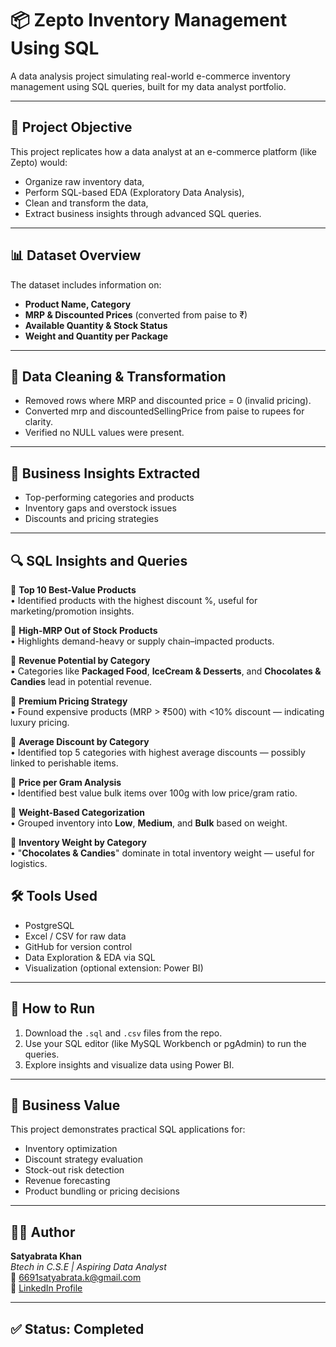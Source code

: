 
# 📦 Zepto Inventory Management Using SQL

A data analysis project simulating real-world e-commerce inventory management using SQL queries, built for my data analyst portfolio.

---

## 🎯 Project Objective

This project replicates how a data analyst at an e-commerce platform (like Zepto) would:

- Organize raw inventory data,
- Perform SQL-based EDA (Exploratory Data Analysis),
- Clean and transform the data,
- Extract business insights through advanced SQL queries.

---

## 📊 Dataset Overview

The dataset includes information on:

- **Product Name, Category**
- **MRP & Discounted Prices** (converted from paise to ₹)
- **Available Quantity & Stock Status**
- **Weight and Quantity per Package**

---

## 🧹 Data Cleaning & Transformation

- Removed rows where MRP and discounted price = 0 (invalid pricing).
- Converted mrp and discountedSellingPrice from paise to rupees for clarity.
- Verified no NULL values were present.

---

## 🧠 Business Insights Extracted

- Top-performing categories and products
- Inventory gaps and overstock issues
- Discounts and pricing strategies

---

## 🔍 SQL Insights and Queries

🔷 **Top 10 Best-Value Products**  
• Identified products with the highest discount %, useful for marketing/promotion insights.

🔷 **High-MRP Out of Stock Products**  
• Highlights demand-heavy or supply chain–impacted products.

🔷 **Revenue Potential by Category**  
• Categories like **Packaged Food**, **IceCream & Desserts**, and **Chocolates & Candies** lead in potential revenue.

🔷 **Premium Pricing Strategy**  
• Found expensive products (MRP > ₹500) with <10% discount — indicating luxury pricing.

🔷 **Average Discount by Category**  
• Identified top 5 categories with highest average discounts — possibly linked to perishable items.

🔷 **Price per Gram Analysis**  
• Identified best value bulk items over 100g with low price/gram ratio.

🔷 **Weight-Based Categorization**  
• Grouped inventory into **Low**, **Medium**, and **Bulk** based on weight.

🔷 **Inventory Weight by Category**  
• "**Chocolates & Candies**" dominate in total inventory weight — useful for logistics.



## 🛠 Tools Used

- PostgreSQL
- Excel / CSV for raw data
- GitHub for version control
- Data Exploration & EDA via SQL
- Visualization (optional extension: Power BI)

---

## 📎 How to Run

1. Download the `.sql` and `.csv` files from the repo.
2. Use your SQL editor (like MySQL Workbench or pgAdmin) to run the queries.
3. Explore insights and visualize data using Power BI.

---

## 💼 Business Value

This project demonstrates practical SQL applications for:

- Inventory optimization  
- Discount strategy evaluation  
- Stock-out risk detection  
- Revenue forecasting  
- Product bundling or pricing decisions  

---

## 🧑‍💼 Author

**Satyabrata Khan**  
*Btech in C.S.E | Aspiring Data Analyst*  
📧 [6691satyabrata.k@gmail.com](mailto:6691satyabrata.k@gmail.com)  
🔗 [LinkedIn Profile](https://www.linkedin.com/in/satyabrata-khan/)

---

## ✅ Status: Completed


